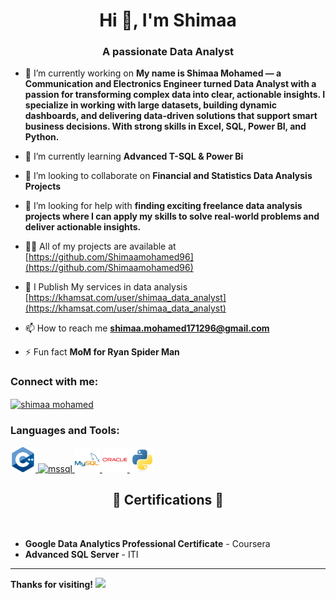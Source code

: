 <h1 align="center">Hi 👋, I'm Shimaa</h1>
<h3 align="center">A passionate Data Analyst</h3>

- 🔭 I’m currently working on **My name is Shimaa Mohamed — a Communication and Electronics Engineer turned Data Analyst with a passion for transforming complex data into clear, actionable insights. I specialize in working with large datasets, building dynamic dashboards, and delivering data-driven solutions that support smart business decisions. With strong skills in Excel, SQL, Power BI, and Python.**

- 🌱 I’m currently learning **Advanced T-SQL & Power Bi**

- 👯 I’m looking to collaborate on **Financial and Statistics Data Analysis Projects**

- 🤝 I’m looking for help with **finding exciting freelance data analysis projects where I can apply my skills to solve real-world problems and deliver actionable insights.**

- 👨‍💻 All of my projects are available at [https://github.com/Shimaamohamed96](https://github.com/Shimaamohamed96)

- 📝 I Publish My services in data analysis [https://khamsat.com/user/shimaa_data_analyst](https://khamsat.com/user/shimaa_data_analyst)

- 📫 How to reach me **shimaa.mohamed171296@gmail.com**

- ⚡ Fun fact **MoM for Ryan Spider Man**

<h3 align="left">Connect with me:</h3>
<p align="left">
<a href="https://linkedin.com/in/shimaa mohamed" target="blank"><img align="center" src="https://raw.githubusercontent.com/rahuldkjain/github-profile-readme-generator/master/src/images/icons/Social/linked-in-alt.svg" alt="shimaa mohamed" height="30" width="40" /></a>
</p>

<h3 align="left">Languages and Tools:</h3>
<p align="left"> <a href="https://www.w3schools.com/cpp/" target="_blank" rel="noreferrer"> <img src="https://raw.githubusercontent.com/devicons/devicon/master/icons/cplusplus/cplusplus-original.svg" alt="cplusplus" width="40" height="40"/> </a> <a href="https://www.microsoft.com/en-us/sql-server" target="_blank" rel="noreferrer"> <img src="https://www.svgrepo.com/show/303229/microsoft-sql-server-logo.svg" alt="mssql" width="40" height="40"/> </a> <a href="https://www.mysql.com/" target="_blank" rel="noreferrer"> <img src="https://raw.githubusercontent.com/devicons/devicon/master/icons/mysql/mysql-original-wordmark.svg" alt="mysql" width="40" height="40"/> </a> <a href="https://www.oracle.com/" target="_blank" rel="noreferrer"> <img src="https://raw.githubusercontent.com/devicons/devicon/master/icons/oracle/oracle-original.svg" alt="oracle" width="40" height="40"/> </a> <a href="https://www.python.org" target="_blank" rel="noreferrer"> <img src="https://raw.githubusercontent.com/devicons/devicon/master/icons/python/python-original.svg" alt="python" width="40" height="40"/> </a> </p>


<h2 align="center">📄 Certifications 📄</h2>
<br>

- **Google Data Analytics Professional Certificate** - Coursera
- **Advanced SQL Server** - ITI
  

---

**Thanks for visiting!** <img src="https://media.giphy.com/media/3o7aD2vscsBk0M6t7a/giphy.gif" width="30px">
